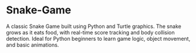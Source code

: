 # Snake-Game
A classic Snake Game built using Python and Turtle graphics. The snake grows as it eats food, with real-time score tracking and body collision detection. Ideal for Python beginners to learn game logic, object movement, and basic animations.
